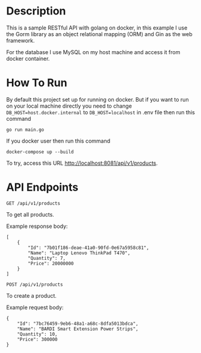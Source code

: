 # Description

This is a sample RESTful API with golang on docker, in this example I use the Gorm library as an object relational mapping (ORM) and Gin as the web framework.

For the database I use MySQL on my host machine and access it from docker container.

# How To Run

By default this project set up for running on docker. But if you want to run on your local machine directly you need to change `DB_HOST=host.docker.internal` to `DB_HOST=localhost` in .env file then run this command 
```
go run main.go
```

If you docker user then run this command
```
docker-compose up --build
```

To try, access this URL [http://localhost:8081/api/v1/products](http://localhost:8081/api/v1/products/).

# API Endpoints

`GET /api/v1/products`

To get all products.

Example response body:

```
[
    {
        "Id": "7b01f186-deae-41a0-90fd-0e67a5958c81",
        "Name": "Laptop Lenovo ThinkPad T470",
        "Quantity": 7,
        "Price": 20000000
    }
]
```

`POST /api/v1/products`

To create a product.

Example request body:

```
{
    "Id": "7bc76459-9eb6-48a1-a68c-8dfa5013bdca",
    "Name": "BARDI Smart Extension Power Strips",
    "Quantity": 10,
    "Price": 300000
}
```
